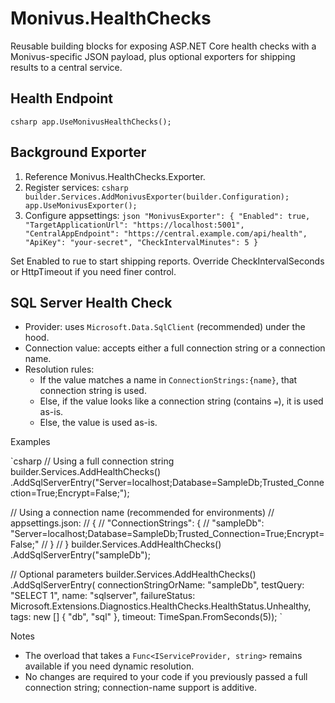 # Monivus.HealthChecks

Reusable building blocks for exposing ASP.NET Core health checks with a Monivus-specific JSON payload, plus optional exporters for shipping results to a central service.

## Health Endpoint

`csharp
app.UseMonivusHealthChecks();
`

## Background Exporter

1. Reference Monivus.HealthChecks.Exporter.
2. Register services:
   `csharp
   builder.Services.AddMonivusExporter(builder.Configuration);
   app.UseMonivusExporter();
   `
3. Configure appsettings:
   `json
   "MonivusExporter": {
     "Enabled": true,
     "TargetApplicationUrl": "https://localhost:5001",
     "CentralAppEndpoint": "https://central.example.com/api/health",
     "ApiKey": "your-secret",
     "CheckIntervalMinutes": 5
   }
   `

Set Enabled to 	rue to start shipping reports. Override CheckIntervalSeconds or HttpTimeout if you need finer control.

## SQL Server Health Check

- Provider: uses `Microsoft.Data.SqlClient` (recommended) under the hood.
- Connection value: accepts either a full connection string or a connection name.
- Resolution rules:
  - If the value matches a name in `ConnectionStrings:{name}`, that connection string is used.
  - Else, if the value looks like a connection string (contains `=`), it is used as-is.
  - Else, the value is used as-is.

Examples

`csharp
// Using a full connection string
builder.Services.AddHealthChecks()
    .AddSqlServerEntry("Server=localhost;Database=SampleDb;Trusted_Connection=True;Encrypt=False;");

// Using a connection name (recommended for environments)
// appsettings.json:
// {
//   "ConnectionStrings": {
//     "sampleDb": "Server=localhost;Database=SampleDb;Trusted_Connection=True;Encrypt=False;"
//   }
// }
builder.Services.AddHealthChecks()
    .AddSqlServerEntry("sampleDb");

// Optional parameters
builder.Services.AddHealthChecks()
    .AddSqlServerEntry(
        connectionStringOrName: "sampleDb",
        testQuery: "SELECT 1",
        name: "sqlserver",
        failureStatus: Microsoft.Extensions.Diagnostics.HealthChecks.HealthStatus.Unhealthy,
        tags: new [] { "db", "sql" },
        timeout: TimeSpan.FromSeconds(5));
`

Notes

- The overload that takes a `Func<IServiceProvider, string>` remains available if you need dynamic resolution.
- No changes are required to your code if you previously passed a full connection string; connection-name support is additive.
